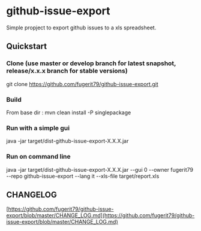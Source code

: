 # github-issue-export

Simple propject to export github issues to a xls spreadsheet.

## Quickstart

### Clone (use master or develop branch for latest snapshot, release/x.x.x branch for stable versions)
git clone https://github.com/fugerit79/github-issue-export.git

### Build
From base dir : 
mvn clean install -P singlepackage

### Run with a simple gui
java -jar target/dist-github-issue-export-X.X.X.jar

### Run on command line
java -jar target/dist-github-issue-export-X.X.X.jar --gui 0 --owner fugerit79 --repo github-issue-export --lang it --xls-file target/report.xls


## CHANGELOG
[https://github.com/fugerit79/github-issue-export/blob/master/CHANGE_LOG.md](https://github.com/fugerit79/github-issue-export/blob/master/CHANGE_LOG.md)

